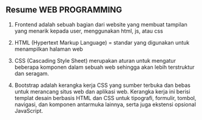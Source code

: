 ## Resume WEB PROGRAMMING
1. Frontend adalah sebuah bagian dari website yang membuat tampilan yang menarik kepada user, menggunakan html, js, atau css

2. HTML (Hypertext Markup Language) = standar yang digunakan untuk menampilkan halaman web

3. CSS (Cascading Style Sheet) merupakan aturan untuk mengatur beberapa komponen dalam sebuah web sehingga akan lebih terstruktur dan seragam.

4. Bootstrap adalah kerangka kerja CSS yang sumber terbuka dan bebas untuk merancang situs web dan aplikasi web. Kerangka kerja ini berisi templat desain berbasis HTML dan CSS untuk tipografi, formulir, tombol, navigasi, dan komponen antarmuka lainnya, serta juga ekstensi opsional JavaScript.
